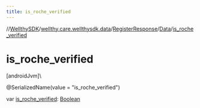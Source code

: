 ```yaml
---
title: is_roche_verified
---
```

//[WellthySDK](../../../../index.html)/[wellthy.care.wellthysdk.data](../../index.html)/[RegisterResponse](../index.html)/[Data](index.html)/[is_roche_verified](is_roche_verified.html)



# is_roche_verified



[androidJvm]\




@SerializedName(value = "is_roche_verified")



var [is_roche_verified](is_roche_verified.html): [Boolean](https://kotlinlang.org/api/latest/jvm/stdlib/kotlin/-boolean/index.html)




